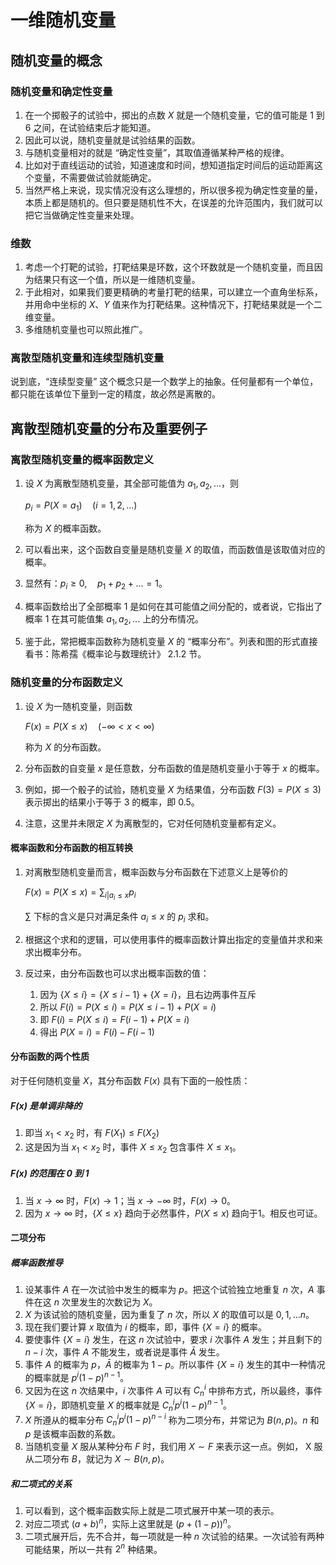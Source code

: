 # 一维随机变量

## 随机变量的概念
### 随机变量和确定性变量
1. 在一个掷骰子的试验中，掷出的点数 $X$ 就是一个随机变量，它的值可能是 1 到 6 之间，在试验结束后才能知道。
2. 因此可以说，随机变量就是试验结果的函数。
3. 与随机变量相对的就是 “确定性变量”，其取值遵循某种严格的规律。
4. 比如对于直线运动的试验，知道速度和时间，想知道指定时间后的运动距离这个变量，不需要做试验就能确定。
5. 当然严格上来说，现实情况没有这么理想的，所以很多视为确定性变量的量，本质上都是随机的。但只要是随机性不大，在误差的允许范围内，我们就可以把它当做确定性变量来处理。

### 维数
1. 考虑一个打靶的试验，打靶结果是环数，这个环数就是一个随机变量，而且因为结果只有这一个值，所以是一维随机变量。
2. 于此相对，如果我们要更精确的考量打靶的结果，可以建立一个直角坐标系，并用命中坐标的 $X$、$Y$ 值来作为打靶结果。这种情况下，打靶结果就是一个二维变量。
3. 多维随机变量也可以照此推广。

### 离散型随机变量和连续型随机变量
说到底，“连续型变量” 这个概念只是一个数学上的抽象。任何量都有一个单位，都只能在该单位下量到一定的精度，故必然是离散的。


## 离散型随机变量的分布及重要例子
### 离散型随机变量的概率函数定义
1. 设 $X$ 为离散型随机变量，其全部可能值为 ${a_1, a_2, ...}$，则

    $p_i = P(X = a_1) \quad (i = 1,2,...)$

    称为 $X$ 的概率函数。
2. 可以看出来，这个函数自变量是随机变量 $X$ 的取值，而函数值是该取值对应的概率。
3. 显然有：$p_i \geq 0, \quad p_1 + p_2 + ... = 1$。
4. 概率函数给出了全部概率 1 是如何在其可能值之间分配的，或者说，它指出了概率 1 在其可能值集 ${a_1, a_2, ...}$ 上的分布情况。
5. 鉴于此，常把概率函数称为随机变量 $X$ 的 “概率分布”。列表和图的形式直接看书：陈希孺《概率论与数理统计》 2.1.2 节。

### 随机变量的分布函数定义
1. 设 $X$ 为一随机变量，则函数

    $F(x) = P(X \leq x) \quad (-\infty < x < \infty)$

    称为 $X$ 的分布函数。
2. 分布函数的自变量 $x$ 是任意数，分布函数的值是随机变量小于等于 $x$ 的概率。
3. 例如，掷一个骰子的试验，随机变量 $X$ 为结果值，分布函数 $F(3) = P(X \leq 3)$ 表示掷出的结果小于等于 3 的概率，即 0.5。
4. 注意，这里并未限定 $X$ 为离散型的，它对任何随机变量都有定义。

#### 概率函数和分布函数的相互转换
1. 对离散型随机变量而言，概率函数与分布函数在下述意义上是等价的

    $F(x) = P(X \leq x) = \sum_{i|a_i \leq x} p_i$ 

    $\sum$ 下标的含义是只对满足条件 $a_i \leq x$ 的 $p_i$ 求和。
2. 根据这个求和的逻辑，可以使用事件的概率函数计算出指定的变量值并求和来求出概率分布。
3. 反过来，由分布函数也可以求出概率函数的值：
    1. 因为 $\{X \leq i\} = \{X \leq i-1\} + \{X = i\}$，且右边两事件互斥
    2. 所以 $F(i) = P(X \leq i) = P(X \leq i-1) + P(X=i)$
    3. 即 $F(i) = {P(X \leq i)} = F(i-1) + P(X=i)$
    4. 得出 $P(X=i) = F(i) - F(i-1)$

#### 分布函数的两个性质
对于任何随机变量 $X$，其分布函数 $F(x)$ 具有下面的一般性质：

##### $F(x)$ 是单调非降的
1. 即当 $x_1 < x_2$ 时，有 $F(X_1) \leq F(X_2)$
2. 这是因为当 $x_1 < x_2$ 时，事件 ${X \leq x_2}$ 包含事件 ${X \leq x_1}$。

##### $F(x)$ 的范围在 0 到 1
1. 当 $x \to \infty$ 时，$F(x) \to 1$；当 $x \to -\infty$ 时，$F(x) \to 0$。
2. 因为 $x \to \infty$ 时，$\{X \leq x\}$ 趋向于必然事件，$P(X \leq x)$ 趋向于1。相反也可证。

#### 二项分布
##### 概率函数推导
1. 设某事件 $A$ 在一次试验中发生的概率为 $p$。把这个试验独立地重复 $n$ 次，$A$ 事件在这 $n$ 次里发生的次数记为 $X$。
2. $X$ 为该试验的随机变量，因为重复了 $n$ 次，所以 $X$ 的取值可以是 $0,1,...n$。
3. 现在我们要计算 $x$ 取值为 $i$ 的概率，即，事件 $\{X=i\}$ 的概率。
4. 要使事件 $\{X=i\}$ 发生，在这 $n$ 次试验中，要求 $i$ 次事件 $A$ 发生；并且剩下的 $n-i$ 次，事件 $A$ 不能发生，或者说是事件 $\bar{A}$ 发生。
5. 事件 $A$ 的概率为 $p$，$\bar{A}$ 的概率为 $1-p$。所以事件 $\{X=i\}$ 发生的其中一种情况的概率就是 $p^i(1-p)^{n-1}$。
6. 又因为在这 $n$ 次结果中，$i$ 次事件 $A$ 可以有 $C_n^i$ 中排布方式，所以最终，事件 $\{X=i\}$，即随机变量 $X$ 的概率就是 $C_n^ip^i(1-p)^{n-1}$。
7. $X$ 所遵从的概率分布 $C_n^ip^i(1-p)^{n-i}$ 称为二项分布，并常记为 $B(n, p)$。$n$ 和 $p$ 是该概率函数的系数。
8. 当随机变量 $X$ 服从某种分布 $F$ 时，我们用 $X \sim F$ 来表示这一点。例如， X 服从二项分布 $B$，就记为 $X \sim B(n, p)$。

##### 和二项式的关系
1. 可以看到，这个概率函数实际上就是二项式展开中某一项的表示。
2. 对应二项式 $(a + b)^n$，实际上这里就是 $(p + (1-p))^n$。
3. 二项式展开后，先不合并，每一项就是一种 $n$ 次试验的结果。一次试验有两种可能结果，所以一共有 $2^n$ 种结果。